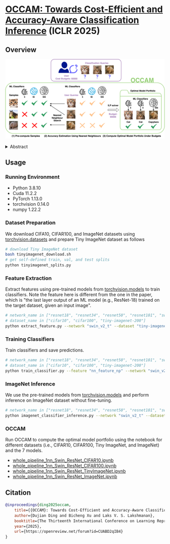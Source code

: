 # [OCCAM: Towards Cost-Efficient and Accuracy-Aware Classification Inference](https://openreview.net/forum?id=CUABD2qIB4) (ICLR 2025)

## Overview
![](./figures/overall_pipeline.png)

<details>
<summary>Abstract</summary>
 Classification tasks play a fundamental role in various applications, spanning domains such as healthcare, natural language processing and computer vision. With the growing popularity and capacity of machine learning models, people can easily access trained classifiers as a service online or offline. However, model use comes with a cost and classifiers of higher capacity (such as large foundation models) usually incur higher inference costs. To harness the respective strengths of different classifiers, we propose a principled approach, OCCAM, to compute the best classifier assignment strategy over classification queries (termed as the optimal model portfolio) so that the aggregated accuracy is maximized, under user-specified cost budgets. Our approach uses an unbiased and low-variance accuracy estimator and effectively computes the optimal solution by solving an integer linear programming problem. On a variety of real-world datasets, OCCAM achieves 40% cost reduction with little to no accuracy drop.
</details>

## Usage

### Running Environment
- Python 3.8.10
- Cuda 11.2.2
- PyTorch 1.13.0
- torchvision 0.14.0
- numpy 1.22.2

### Dataset Preparation
We download CIFA10, CIFAR100, and ImageNet datasets using [torchvision.datasets](https://pytorch.org/vision/stable/datasets.html) and prepare Tiny ImageNet dataset as follows
```bash
# download Tiny ImageNet dataset
bash tinyimagenet_download.sh
# get self-defined train, val, and test splits
python tinyimagenet_splits.py
```

### Feature Extraction
Extract features using pre-trained models from [torchvision.models](https://pytorch.org/vision/stable/models.html) to train classifiers. Note the feature here is different from the one in the paper, which is "the last layer output of an ML model (e.g., ResNet-18)  trained on the target dataset,
given an input image".
```bash
# network_name in ["resnet18", "resnet34", "resnet50", "resnet101", "swin_v2_t", "swin_v2_s", "swin_v2_b"]
# dataset_name in ["cifar10", "cifar100", "tiny-imagenet-200"]
python extract_feature.py --network "swin_v2_t" --dataset "tiny-imagenet-200"
```

### Training Classifiers
Train classifiers and save predictions.
```bash
# network_name in ["resnet18", "resnet34", "resnet50", "resnet101", "swin_v2_t", "swin_v2_s", "swin_v2_b"]
# dataset_name in ["cifar10", "cifar100", "tiny-imagenet-200"]
python train_classifier.py --feature "nn_feature_np" --network "swin_v2_t" --dataset "tiny-imagenet-200"
```

### ImageNet Inference
We use the pre-trained models from [torchvision.models](https://pytorch.org/vision/stable/models.html) and perform inference on ImageNet dataset without fine-tuning.
```bash
# network_name in ["resnet18", "resnet34", "resnet50", "resnet101", "swin_v2_t", "swin_v2_s", "swin_v2_b"]
python imagenet_classifier_inference.py --network "swin_v2_t" --dataset "imagenet"
```

### OCCAM
Run OCCAM to compute the optimal model portfolio using the notebook for different datasets (i.e., CIFAR10, CIFAR100, Tiny ImageNet, and ImageNet) and the 7 models. 
- [whole_pipeline_1nn_Swin_ResNet_CIFAR10.ipynb](./notebooks/whole_pipeline_1nn_Swin_ResNet_CIFAR10.ipynb)
- [whole_pipeline_1nn_Swin_ResNet_CIFAR100.ipynb](./notebooks/whole_pipeline_1nn_Swin_ResNet_CIFAR100.ipynb)
- [whole_pipeline_1nn_Swin_ResNet_TinyImageNet.ipynb](./notebooks/whole_pipeline_1nn_Swin_ResNet_TinyImageNet.ipynb)
- [whole_pipeline_1nn_Swin_ResNet_ImageNet.ipynb](./notebooks/whole_pipeline_1nn_Swin_ResNet_ImageNet.ipynb)

## Citation 
```bibtex
@inproceedings{ding2025occam,
    title={{OCCAM}: Towards Cost-Efficient and Accuracy-Aware Classification Inference},
    author={Dujian Ding and Bicheng Xu and Laks V. S. Lakshmanan},
    booktitle={The Thirteenth International Conference on Learning Representations},
    year={2025},
    url={https://openreview.net/forum?id=CUABD2qIB4}
}

```
